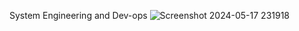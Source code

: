System Engineering and Dev-ops 
![Screenshot 2024-05-17 231918](https://github.com/Anoonaa/alx-system_engineering-devops/assets/122968120/b54cdeee-80ad-4029-adbc-fa3ad02f17f7)
